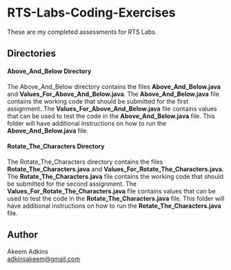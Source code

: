# RTS-Labs-Coding-Exercises

These are my completed assessments for RTS Labs.

## Directories
#### Above_And_Below Directory
The Above_And_Below directory contains the files **Above_And_Below.java** and **Values_For_Above_And_Below.java**. The **Above_And_Below.java** file contains the working code that should be submitted for the first assignment. The **Values_For_Above_And_Below.java** file contains values that can be used to test the code in the **Above_And_Below.java** file. This folder will have additional instructions on how to run the **Above_And_Below.java** file.

#### Rotate_The_Characters Directory
The Rotate_The_Characters directory contains the files **Rotate_The_Characters.java** and **Values_For_Rotate_The_Characters.java**. The **Rotate_The_Characters.java** file contains the working code that should be submitted for the second assignment. The **Values_For_Rotate_The_Characters.java** file contains values that can be used to test the code in the **Rotate_The_Characters.java** file. This folder will have additional instructions on how to run the **Rotate_The_Characters.java** file.


## Author
Akeem Adkins  
adkinsakeem@gmail.com